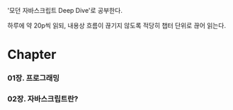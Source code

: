'모던 자바스크립트 Deep Dive'로 공부한다.

하루에 약 20p씩 읽되, 내용상 흐름이 끊기지 않도록 적당히 챕터 단위로 끊어 읽는다.

# Chapter

### 01장. 프로그래밍

### 02장. 자바스크립트란?
